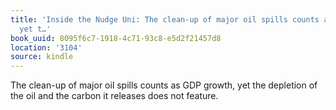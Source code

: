 ```yaml
---
title: 'Inside the Nudge Uni: The clean-up of major oil spills counts as GDP growth,
  yet t…'
book_uuid: 8095f6c7-1918-4c71-93c8-e5d2f21457d8
location: '3104'
source: kindle
---
```


The clean-up of major oil spills counts as GDP growth, yet the depletion of the oil and the carbon it releases does not feature.